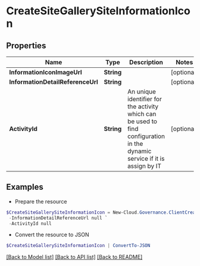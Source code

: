 # CreateSiteGallerySiteInformationIcon
## Properties

Name | Type | Description | Notes
------------ | ------------- | ------------- | -------------
**InformationIconImageUrl** | **String** |  | [optional] 
**InformationDetailReferenceUrl** | **String** |  | [optional] 
**ActivityId** | **String** | An unique identifier for the activity which can be used to find configuration in the dynamic service if it is assign by IT | [optional] 

## Examples

- Prepare the resource
```powershell
$CreateSiteGallerySiteInformationIcon = New-Cloud.Governance.ClientCreateSiteGallerySiteInformationIcon  -InformationIconImageUrl null `
 -InformationDetailReferenceUrl null `
 -ActivityId null
```

- Convert the resource to JSON
```powershell
$CreateSiteGallerySiteInformationIcon | ConvertTo-JSON
```

[[Back to Model list]](../README.md#documentation-for-models) [[Back to API list]](../README.md#documentation-for-api-endpoints) [[Back to README]](../README.md)

